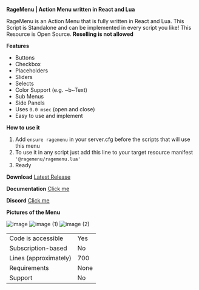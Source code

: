 **RageMenu | Action Menu written in React and Lua**

RageMenu is an Action Menu that is fully written in React and Lua. This Script is Standalone and can be implemented in every script you like! This Resource is Open Source. **Reselling is not allowed**

**Features**

- Buttons
- Checkbox
- Placeholders
- Sliders
- Selects
- Color Support (e.g. ~b~Text)
- Sub Menus
- Side Panels
- Uses `0.0 msec` (open and close)
- Easy to use and implement

**How to use it**

1. Add `ensure ragemenu` in your server.cfg before the scripts that will use this menu
2. To use it in any script just add this line to your target resource manifest `'@ragemenu/ragemenu.lua'`
3. Ready

**Download**
[Latest Release](https://github.com/EnteNico/RageMenu)

**Documentation**
[Click me](https://docs.entenico.xyz/)

**Discord**
[Click me](https://discord.gg/tZ7UxbrpUg)

**Pictures of the Menu**

![image](https://cdn.discordapp.com/attachments/1143928820953514075/1152941615523057684/image.png)
![image (1)](https://cdn.discordapp.com/attachments/1143928820953514075/1152941666416726026/image.png)
![image (2)](https://cdn.discordapp.com/attachments/1143928820953514075/1152941703674724422/image.png)

|                       |      |
| --------------------- | ---- |
| Code is accessible    | Yes  |
| Subscription-based    | No   |
| Lines (approximately) | 700  |
| Requirements          | None |
| Support               | No   |
